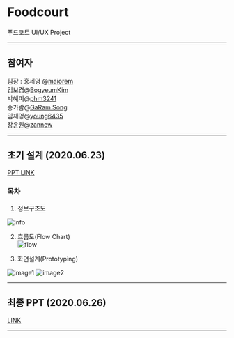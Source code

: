 # Foodcourt
푸드코트 UI/UX Project

<hr />

## 참여자    

팀장 : 홍세영 @[maiorem](https://github.com/maiorem)        
김보겸@[BogyeumKim](https://github.com/BogyeumKim)      
박혜미@[phm3241](https://github.com/phm3241)       
송가람@[GaRam Song](https://github.com/NikkieS)       
임재영@[young6435](https://github.com/young6435)       
장윤원@[zannew](https://github.com/zannew)       

<hr />

## 초기 설계 (2020.06.23)

[PPT LINK](https://docs.google.com/presentation/d/1NztJ7QlAL7kPgRc0KVBQ4JSrh5Svq3Y9/edit#slide=id.p1)

### 목차    
1. 정보구조도    

![info](https://ifh.cc/g/l3a7VZ.jpg)

2. 흐름도(Flow Chart)    
![flow](https://ifh.cc/g/D6RR35.jpg)

3. 화면설계(Prototyping)    

![image1](https://ifh.cc/g/Ar4ZUN.jpg)
![image2](https://ifh.cc/g/SFVHC6.jpg)


<hr />

## 최종 PPT (2020.06.26)
[LINK](https://docs.google.com/presentation/d/1pcroktsJ8U951h3KN9BXd2Eo072Nanjb/edit#slide=id.g89e9fa3c1d_6_98)

<hr />

